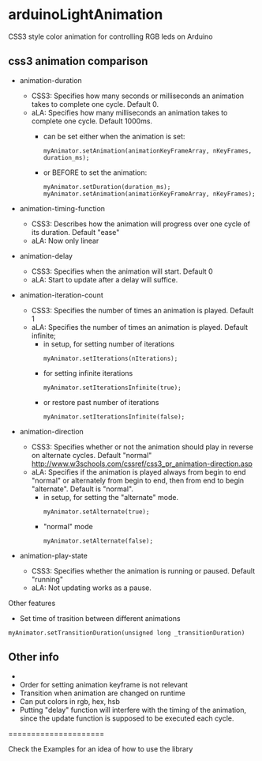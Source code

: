 arduinoLightAnimation
=====================

CSS3 style color animation for controlling RGB leds on Arduino

css3 animation comparison
-------

- animation-duration 
	- CSS3: Specifies how many seconds or milliseconds an animation takes to complete one cycle. Default 0. 
	- aLA: Specifies how many milliseconds an animation takes to complete one cycle. Default 1000ms. 
		- can be set either when the animation is set: 

			```
			myAnimator.setAnimation(animationKeyFrameArray, nKeyFrames, duration_ms); 
			```
		- or BEFORE to set the animation: 
			```
			myAnimator.setDuration(duration_ms);
			myAnimator.setAnimation(animationKeyFrameArray, nKeyFrames); 
			```

- animation-timing-function
	- CSS3: Describes how the animation will progress over one cycle of its duration. Default "ease"
	- aLA: Now only linear

- animation-delay
	- CSS3: Specifies when the animation will start. Default 0
	- aLA: Start to update after a delay will suffice. 

- animation-iteration-count
	- CSS3: Specifies the number of times an animation is played. Default 1
	- aLA: Specifies the number of times an animation is played. Default infinite; 
		- in setup, for setting number of iterations
			```
			myAnimator.setIterations(nIterations); 
			```
		- for setting infinite iterations 
			```
			myAnimator.setIterationsInfinite(true); 
			```
		- or restore past number of iterations
			```
			myAnimator.setIterationsInfinite(false); 
			```

		


- animation-direction
	- CSS3: Specifies whether or not the animation should play in reverse on alternate cycles. Default "normal" 
		http://www.w3schools.com/cssref/css3_pr_animation-direction.asp
	- aLA: Specifies if the animation is played always from begin to end "normal" or alternately from begin to end, then from end to begin "alternate". Default is "normal". 
		- in setup, for setting the "alternate" mode. 
			```
			myAnimator.setAlternate(true); 
			```
		- "normal" mode
			```
			myAnimator.setAlternate(false); 
			```
		
		
- animation-play-state
	- CSS3: Specifies whether the animation is running or paused. Default "running"
	- aLA: Not updating works as a pause. 


Other features
- Set time of trasition between different animations
```
myAnimator.setTransitionDuration(unsigned long _transitionDuration)
```

Other info
-------

- 
- Order for setting animation keyframe is not relevant
- Transition when animation are changed on runtime 
- Can put colors in rgb, hex, hsb
- Putting "delay" function will interfere with the timing of the animation, since the update function is supposed to be executed each cycle. 

=====================

Check the Examples for an idea of how to use the library 



